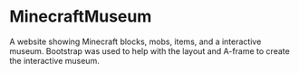 # MinecraftMuseum

A website showing Minecraft blocks, mobs, items, and a interactive museum. 
Bootstrap was used to help with the layout and A-frame to create the interactive museum.
